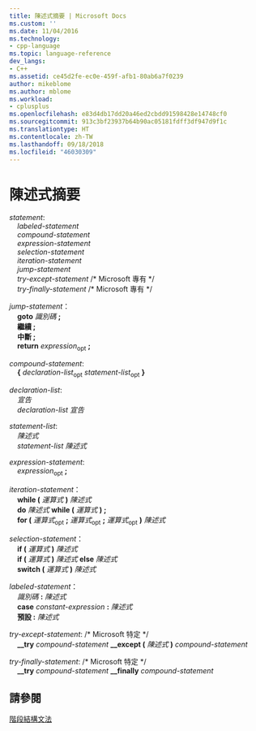```yaml
---
title: 陳述式摘要 | Microsoft Docs
ms.custom: ''
ms.date: 11/04/2016
ms.technology:
- cpp-language
ms.topic: language-reference
dev_langs:
- C++
ms.assetid: ce45d2fe-ec0e-459f-afb1-80ab6a7f0239
author: mikeblome
ms.author: mblome
ms.workload:
- cplusplus
ms.openlocfilehash: e83d4db17dd20a46ed2cbdd91598428e14748cf0
ms.sourcegitcommit: 913c3bf23937b64b90ac05181fdff3df947d9f1c
ms.translationtype: HT
ms.contentlocale: zh-TW
ms.lasthandoff: 09/18/2018
ms.locfileid: "46030309"
---
```

# <a name="summary-of-statements"></a>陳述式摘要

*statement*:<br/>
&nbsp;&nbsp;&nbsp;&nbsp;*labeled-statement*<br/>
&nbsp;&nbsp;&nbsp;&nbsp;*compound-statement*<br/>
&nbsp;&nbsp;&nbsp;&nbsp;*expression-statement*<br/>
&nbsp;&nbsp;&nbsp;&nbsp;*selection-statement*<br/>
&nbsp;&nbsp;&nbsp;&nbsp;*iteration-statement*<br/>
&nbsp;&nbsp;&nbsp;&nbsp;*jump-statement*<br/>
&nbsp;&nbsp;&nbsp;&nbsp;*try-except-statement* /\* Microsoft 專有 \*/<br/>
&nbsp;&nbsp;&nbsp;&nbsp;*try-finally-statement* /\* Microsoft 專有 \*/

*jump-statement*：<br/>
&nbsp;&nbsp;&nbsp;&nbsp;**goto**  *識別碼*  **;**<br/>
&nbsp;&nbsp;&nbsp;&nbsp;**繼續 ;**<br/>
&nbsp;&nbsp;&nbsp;&nbsp;**中斷 ;**<br/>
&nbsp;&nbsp;&nbsp;&nbsp;**return** *expression*<sub>opt</sub> **;**

*compound-statement*:<br/>
&nbsp;&nbsp;&nbsp;&nbsp;**{** *declaration-list*<sub>opt</sub> *statement-list*<sub>opt</sub> **}**

*declaration-list*:<br/>
&nbsp;&nbsp;&nbsp;&nbsp;*宣告*<br/>
&nbsp;&nbsp;&nbsp;&nbsp;*declaration-list* *宣告*

*statement-list*:<br/>
&nbsp;&nbsp;&nbsp;&nbsp;*陳述式*<br/>
&nbsp;&nbsp;&nbsp;&nbsp;*statement-list* *陳述式*

*expression-statement*:<br/>
&nbsp;&nbsp;&nbsp;&nbsp;*expression*<sub>opt</sub> **;**

*iteration-statement*：<br/>
&nbsp;&nbsp;&nbsp;&nbsp;**while (**  *運算式*  **)**  *陳述式*<br/>
&nbsp;&nbsp;&nbsp;&nbsp;**do**  *陳述式*  **while (**  *運算式*  **) ;**<br/>
&nbsp;&nbsp;&nbsp;&nbsp;**for (**  *運算式*<sub>opt</sub> **;** *運算式*<sub>opt</sub> **;** *運算式*<sub>opt</sub> **)** *陳述式*

*selection-statement*：<br/>
&nbsp;&nbsp;&nbsp;&nbsp;**if (**  *運算式*  **)**  *陳述式*<br/>
&nbsp;&nbsp;&nbsp;&nbsp;**if (**  *運算式*  **)**  *陳述式*  **else**  *陳述式*<br/>
&nbsp;&nbsp;&nbsp;&nbsp;**switch (**  *運算式*  **)**  *陳述式*

*labeled-statement*：<br/>
&nbsp;&nbsp;&nbsp;&nbsp;*識別碼*  **:**  *陳述式*<br/>
&nbsp;&nbsp;&nbsp;&nbsp;**case**  *constant-expression*  **:**  *陳述式*<br/>
&nbsp;&nbsp;&nbsp;&nbsp;**預設 :**  *陳述式*

*try-except-statement*:   /\* Microsoft 特定 \*/<br/>
&nbsp;&nbsp;&nbsp;&nbsp;**__try**  *compound-statement* **__except (**  *陳述式*  **)**  *compound-statement*

*try-finally-statement*:   /\* Microsoft 特定 \*/<br/>
&nbsp;&nbsp;&nbsp;&nbsp;**__try**  *compound-statement* **__finally**  *compound-statement*

## <a name="see-also"></a>請參閱

[階段結構文法](../c-language/phrase-structure-grammar.md)